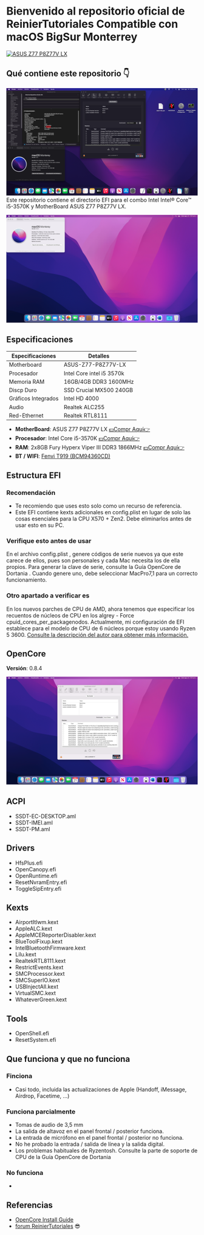 # Bienvenido al repositorio oficial de ReinierTutoriales Compatible con macOS BigSur Monterrey
[![ASUS Z77 P8Z77V LX](https://www.asus.com/media/global/products/wUVREuJSCNu0ys0i/P__setting_xxx_0_90_end_300.png "ASUS Z77 P8Z77V LX")](https://raw.githubusercontent.com/ReinierTutoriales/ASUS-Z77-P8Z77V-LX/main/IMG/1.png "ASUS Z77 P8Z77V LX")
## **Qué contiene este repositorio  👇**
![ASUS Z77 P8Z77V LX](https://raw.githubusercontent.com/ReinierTutoriales/ASUS-Z77-P8Z77V-LX/main/IMG/1.png "ASUS Z77 P8Z77V LX")
Este repositorio contiene el directorio EFI para el combo Intel Intel® Core™ i5-3570K  y MotherBoard ASUS Z77 P8Z77V LX.

![ASUS Z77 P8Z77V LX](https://github.com/ReinierTutoriales/ASUS-Z77-P8Z77V-LX/blob/main/IMG/4.png "ASUS Z77 P8Z77V LX")

## Especificaciones

| Especificaciones     | Detalles                                  |
| ------------------- | -------------------------------------------|
| Motherboard         | ASUS-Z77-P8Z77V-LX                         |
| Procesador          | Intel Core intel i5 3570k                  |
| Memoria RAM         | 16GB/4GB DDR3 1600MHz                      |
| Discp Duro          | SSD Crucial MX500 240GB                    |
| Gráficos Integrados | Intel HD 4000                              |
| Audio               | Realtek ALC255                             |
| Red-Ethernet        | Realtek RTL8111                            |

- **MotherBoard**: ASUS Z77 P8Z77V LX [💵Compr Aquí👉](https://s.click.aliexpress.com/e/_DEav2bR)
- **Procesador**: Intel Core i5-3570K [💵Compr Aquí👉](https://s.click.aliexpress.com/e/_DezOy29) 
- **RAM**: 2x8GB Fury Hyperx Viper III DDR3 1866MHz [💵Compr Aquí👉](https://s.click.aliexpress.com/e/_Ddspq81)
- **BT / WIFI**: [Fenvi T919 (BCM94360CD)](https://amzn.to/3w3fkBX "Fenvi T919 (BCM94360CD)")
## Estructura EFI
### Recomendación
- Te recomiendo que uses esto solo como un recurso de referencia.
- Este EFI contiene kexts adicionales en config.plist en lugar de solo las cosas esenciales para la CPU X570 + Zen2. Debe eliminarlos antes de usar esto en su PC.

### Verifique esto antes de usar
En el archivo config.plist , genere códigos de serie nuevos ya que este carece de ellos, pues son personales y cada Mac necesita los de ella propios. Para generar la clave de serie, consulte la Guía OpenCore de Dortania . Cuando genere uno, debe seleccionar MacPro7,1 para un correcto funcionamiento.

### Otro apartado a verificar es
En los nuevos parches de CPU de AMD, ahora tenemos que especificar los recuentos de núcleos de CPU en los algrey - Force cpuid_cores_per_packagenodos. Actualmente, mi configuración de EFI establece para el modelo de CPU de 6 núcleos porque estoy usando Ryzen 5 3600.
[Consulte la descripción del autor para obtener más información.](https://github.com/AMD-OSX/AMD_Vanilla#instructions "Consulte la descripción del autor para obtener más información.")
## OpenCore
**Versión**: 0.8.4

![Opencore 0.8.4](https://github.com/ReinierTutoriales/ASUS-Z77-P8Z77V-LX/blob/main/IMG/6.png?raw=true "Opencore 0.8.4")
## ACPI
- SSDT-EC-DESKTOP.aml
- SSDT-IMEI.aml
- SSDT-PM.aml
## Drivers
- HfsPlus.efi
- OpenCanopy.efi
- OpenRuntime.efi
- ResetNvramEntry.efi
- ToggleSipEntry.efi
## Kexts
- AirportItlwm.kext
- AppleALC.kext
- AppleMCEReporterDisabler.kext
- BlueToolFixup.kext
- IntelBluetoothFirmware.kext
- Lilu.kext
- RealtekRTL8111.kext
- RestrictEvents.kext
- SMCProcessor.kext
- SMCSuperIO.kext
- USBInjectAll.kext
- VirtualSMC.kext
- WhateverGreen.kext
## Tools
- OpenShell.efi
- ResetSystem.efi
## Que funciona y que no funciona
### Finciona
- Casi todo, incluida las actualizaciones de Apple (Handoff, iMessage, Airdrop, Facetime, ...)
### Funciona parcialmente
- Tomas de audio de 3,5 mm
- La salida de altavoz en el panel frontal / posterior funciona.
- La entrada de micrófono en el panel frontal / posterior no funciona.
- No he probado la entrada / salida de línea y la salida digital.
- Los problemas habituales de Ryzentosh. Consulte la parte de soporte de CPU de la Guía OpenCore de Dortania
### No funciona
- 
## Referencias
- [OpenCore Install Guide](https://dortania.github.io/OpenCore-Install-Guide/ "Dortania's OpenCore Install Guide")
- [forum ReinierTutoriales](https://forum.softgameplus.com/ "forum ReinierTutoriales")
😎
